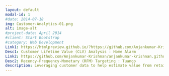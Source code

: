 ```yaml
---
layout: default
modal-id: 1
#date: 2014-07-18
img: Customer-Analytics-01.png
alt: image-alt
#project-date: April 2014
#client: Start Bootstrap
#category: Web Development
Link1: https://htmlpreview.github.io/?https://github.com/Anjankumar-Krishnan/homealarm-clv/blob/main/homealarm-clv_anjan_git_publish.html
Desc1: Customer Lifetime Value (CLV) Analysis : Home Alarm
Link2: https://github.com/Anjankumar-Krishnan/anjankumar-krishnan.github.io/blob/main/tuango-rfm_anjan_git_publish.ipynb
Desc2: Recency-Frequency-Monetary (RFM) Targeting : Tuango
description: Leveraging customer data to help estimate value from retaining customers, maximizing return on marketing expenditure through targeting and predictive modeling
---
```

